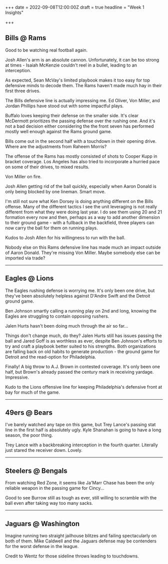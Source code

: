 +++
date = 2022-09-08T12:00:00Z
draft = true
headline = "Week 1 Insights"

+++
## Bills @ Rams

Good to be watching real football again.

Josh Allen's arm is an absolute cannon. Unfortunately, it can be too strong at times - Isaiah McKenzie couldn't reel in a bullet, leading to an interception.

As expected, Sean McVay's limited playbook makes it too easy for top defensive minds to decode them. The Rams haven't made much hay in their first three drives.

The Bills defensive line is actually impressing me. Ed Oliver, Von Miller, and Jordan Phillips have stood out with some impactful plays.

Buffalo loves keeping their defense on the smaller side. It's clear McDermott prioritizes the passing defense over the rushing one. And it's not a bad decision either considering the the front seven has performed mostly well enough against the Rams ground game.

Bills come out in the second half with a touchdown in their opening drive. Where are the adjustments from Raheem Morris?

The offense of the Rams has mostly consisted of shots to Cooper Kupp in bracket coverage. Los Angeles has also tried to incorporate a hurried pace on some of their drives, to mixed results.

Von Miller on fire.

Josh Allen getting rid of the ball quickly, especially when Aaron Donald is only being blocked by one lineman. Smart move.

I'm still not sure what Ken Dorsey is doing anything different on the Bills offense. Many of the different tactics I see the unit leveraging is not really different from what they were doing last year. I do see them using 20 and 21 formation every now and then, perhaps as a way to add another dimension to their ground game - with a fullback in the backfield, three players can now carry the ball for them on running plays.

Kudos to Josh Allen for his willingness to run with the ball.

Nobody else on this Rams defensive line has made much an impact outside of Aaron Donald. They're missing Von Miller. Maybe somebody else can be imported via trade?

***

## Eagles @ Lions

The Eagles rushing defense is worrying me. It's only been one drive, but they've been absolutely helpless against D'Andre Swift and the Detroit ground game.

Ben Johnson smartly calling a running play on 2nd and long, knowing the Eagles are struggling to contain opposing rushers.

Jalen Hurts hasn't been doing much through the air so far...

Things don't change much, do they? Jalen Hurts still has issues passing the ball and Jared Goff is as worthless as ever, despite Ben Johnson's efforts to try and craft a playbook better suited to his strengths. Both organizations are falling back on old habits to generate production - the ground game for Detroit and the read-option for Philadelphia. 

Finally! A big throw to A.J. Brown in contested coverage. It's only been one half, but Brown's already passed the century mark in receiving yardage. Impressive.

Kudo to the Lions offensive line for keeping Philadelphia's defensive front at bay for much of the game.

***

## 49ers @ Bears

I've barely watched any tape on this game, but Trey Lance's passing stat line in the first half is absolutely ugly. Kyle Shanahan is going to have a long season, the poor thing.

Trey Lance with a backbreaking interception in the fourth quarter. Literally just stared the receiver down. Lovely.

***

## Steelers @ Bengals

From watching Red Zone, it seems like Ja'Marr Chase has been the only reliable weapon in the passing game for Cincy...

Good to see Burrow still as tough as ever, still willing to scramble with the ball even after taking way too many sacks. 

***

## Jaguars @ Washington

Imagine running two straight jailhouse blitzes and failing spectacularly on both of them. Mike Caldwell and the Jaguars defense may be contenders for the worst defense in the league.

Credit to Wentz for those sideline throws leading to touchdowns.